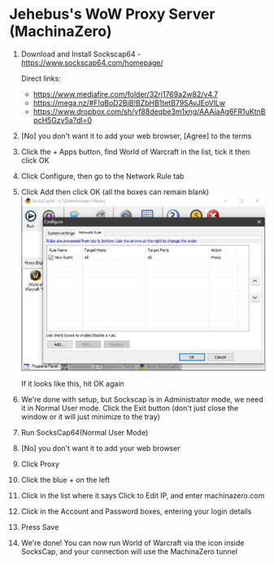 # Jehebus's WoW Proxy Server (MachinaZero)

1. Download and Install Sockscap64 - https://www.sockscap64.com/homepage/

    Direct links:
    - https://www.mediafire.com/folder/32rj1769a2w82/v4.7
    - https://mega.nz/#F!qBoD2BiB!BZbHB1tetB79SAvJEoVlLw
    - https://www.dropbox.com/sh/yf88deqbe3m1xng/AAAiaAg6FR1uKtnBpcH5Gzv5a?dl=0

2. [No] you don't want it to add your web browser, [Agree] to the terms

3. Click the + Apps button, find World of Warcraft in the list, tick it then click OK

4. Click Configure, then go to the Network Rule tab

5. Click Add then click OK (all the boxes can remain blank)
   ![It should look like this](socks1.png)
   
   If it looks like this, hit OK again

6. We're done with setup, but Sockscap is in Administrator mode, we need it in Normal User mode.
Click the Exit button (don't just close the window or it will just minimize to the tray)

7. Run SocksCap64(Normal User Mode)

8. [No] you don't want it to add your web browser

9. Click Proxy

10. Click the blue + on the left

11. Click in the list where it says Click to Edit IP, and enter machinazero.com

12. Click in the Account and Password boxes, entering your login details

13. Press Save

14. We're done! You can now run World of Warcraft via the icon inside SocksCap, and your connection will use the MachinaZero tunnel
